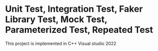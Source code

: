 # Unit Test, Integration Test, Faker Library Test, Mock Test, Parameterized Test, Repeated Test
 This project is implemented in C++ Visual studio 2022
